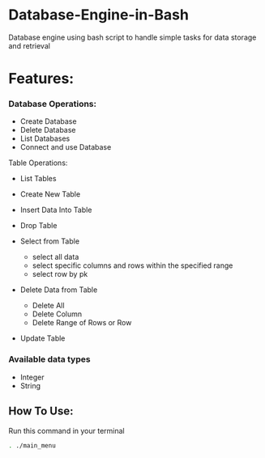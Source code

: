 # Database-Engine-in-Bash
Database engine using bash script to handle simple tasks for data storage and retrieval
# Features:
### Database Operations:
* Create Database
* Delete Database
* List Databases
* Connect and use Database

Table Operations:
* List Tables
* Create New Table
* Insert Data Into Table
* Drop Table
* Select from Table
    - select all data
    - select specific columns and rows within the specified range
    - select row by pk
  
* Delete Data from Table
    - Delete All
    - Delete Column
    - Delete Range of Rows or Row
* Update Table

 ### Available data types
* Integer
* String 
## How To Use:
Run this command in your terminal
```sh
. ./main_menu
```
